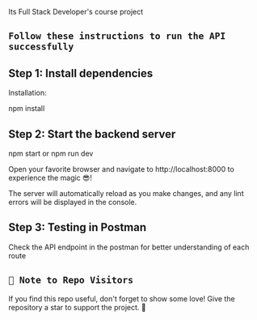 Its Full Stack Developer's course project

## `Follow these instructions to run the API successfully`

## Step 1: Install dependencies

Installation:

npm install

## Step 2: Start the backend server

npm start or npm run dev

Open your favorite browser and navigate to http://localhost:8000 to experience the magic 😎!

The server will automatically reload as you make changes, and any lint errors will be displayed in the console.

## Step 3: Testing in Postman

Check the API endpoint in the postman for better understanding of each route


## `🚀 Note to Repo Visitors`
If you find this repo useful, don't forget to show some love! Give the repository a star to support the project. 🌟

